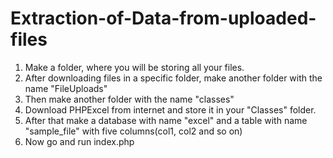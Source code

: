 # Extraction-of-Data-from-uploaded-files

1)  Make a folder, where you will be storing all your files.
2)  After downloading files in a specific folder, make another folder with the name "FileUploads"
3)  Then make another folder with the name "classes"
4)  Download PHPExcel from internet and store it in your "Classes" folder.
5)  After that make a database with name "excel" and a table with name "sample_file" with five columns(col1, col2 and so on)
6)  Now go and run index.php
